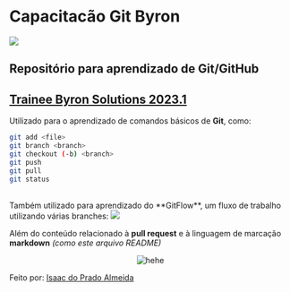 # Capacitacão Git Byron 
<img src = "https://i.ibb.co/bKqyGNS/Logo.png">

## Repositório para aprendizado de Git/GitHub
## [Trainee Byron Solutions 2023.1](https://https://byronsolutions.com)

Utilizado para o aprendizado de comandos básicos de **Git**, como:
<br>
```bash
git add <file>
git branch <branch>
git checkout (-b) <branch>
git push
git pull
git status
```
<br>
Também utilizado para aprendizado do **GitFlow**, um fluxo de trabalho utilizando várias branches:

<img src = "https://wac-cdn.atlassian.com/dam/jcr:34c86360-8dea-4be4-92f7-6597d4d5bfae/02%20Feature%20branches.svg?cdnVersion=1027">

Além do conteúdo relacionado à **pull request** e à linguagem de marcação **markdown** _(como este arquivo README)_ 

<div align= 'center'>

![hehe](https://media4.giphy.com/media/cFkiFMDg3iFoI/giphy.gif)

</div>

Feito por: [Isaac do Prado Almeida](https://www.linkedin.com/in/isaac-do-prado-almeida/)